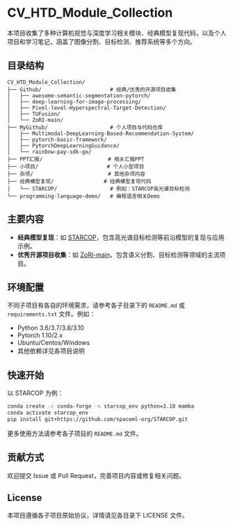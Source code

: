 # CV_HTD_Module_Collection

本项目收集了多种计算机视觉与深度学习相关模块、经典模型复现代码，以及个人项目和学习笔记，涵盖了图像分割、目标检测、推荐系统等多个方向。

## 目录结构

```
CV_HTD_Module_Collection/
├── Github/                      # 经典/优秀的开源项目收集
│   ├── awesome-semantic-segmentation-pytorch/
│   ├── deep-learning-for-image-processing/
│   ├── Pixel-level-Hyperspectral-Target-Detection/
│   ├── TUFusion/
│   └── ZoRI-main/
├── MyGithub/                    # 个人项目与代码仓库
│   ├── Multimodal-DeepLearning-Based-Recommendation-System/
│   ├── pytorch-basic-framework/
│   ├── PytorchDeepLearningGuidance/
│   └── rainbow-pay-sdk-go/
├── PPT汇报/                     # 相关汇报PPT
├── 小项目/                      # 个人小型项目
├── 杂项/                        # 其他杂项内容
├── 经典模型复现/                # 经典模型复现代码
│   └── STARCOP/                 # 例如：STARCOP高光谱目标检测
└── programming-language-demo/   # 编程语言相关Demo
```

## 主要内容

- **经典模型复现**：如 [STARCOP](经典模型复现/STARCOP/README.md)，包含高光谱目标检测等前沿模型的复现与应用示例。
- **优秀开源项目收集**：如 [ZoRI-main](Github/ZoRI-main/INSTALL.md)，包含语义分割、目标检测等领域的主流项目。

## 环境配置

不同子项目有各自的环境需求，请参考各子目录下的 `README.md` 或 `requirements.txt` 文件。例如：

- Python 3.6/3.7/3.8/3.10
- Pytorch 1.10/2.x
- Ubuntu/Centos/Windows
- 其他依赖详见各项目说明

## 快速开始

以 STARCOP 为例：

```bash
conda create -c conda-forge -n starcop_env python=3.10 mamba
conda activate starcop_env
pip install git+https://github.com/spaceml-org/STARCOP.git
```

更多使用方法请参考各子项目的 `README.md` 文件。

## 贡献方式

欢迎提交 Issue 或 Pull Request，完善项目内容或修复相关问题。

## License

本项目遵循各子项目原始协议，详情请见各目录下 LICENSE 文件。